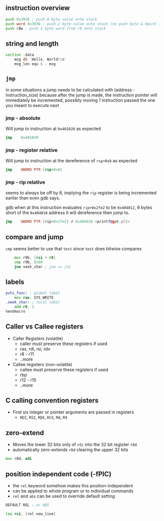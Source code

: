 ## instruction overview

```asm
push 0x3938 ; push 8 byte value onto stack
push word 0x3938 ; push 2 byte value onto stack (no push byte & dword is still 8 bytes)
push r8w ; push 2 byte word from r8 onto stack
```

## string and length

```asm
section .data
    msg db `Hello, World!\n`
    msg_len equ $ - msg
```

## `jmp`

in some situations a jump needs to be calculated with (address - instruction_size) because after the jump is made, the instruction pointer will immediately be incremented, possibly moving 1 instruction passed the one you meant to execute next

### jmp - absolute

Will jump to instruction at `0x401020` as expected

```asm
jmp    0x401020
```

### jmp - register relative

Will jump to instruction at the dereference of `rsp+0x8` as expected

```asm
jmp    QWORD PTR [rsp+0x8]
```

### jmp - rip relative

seems to always be off by 6, implying the `rip` register is being incremented earlier than even gdb says.

gdb when at this instruction evaluates `rip+0x2fe2` to be `0x404012`, 6 bytes short of the `0x404018` address it will dereference then jump to.

```asm
jmp    QWORD PTR [rip+0x2fe2] # 0x404018 <printf@got.plt>
```

## compare and jump

`cmp` seems better to use that `test` since `test` does bitwise compares

```asm
    mov r9b, [rsi + r8]
    cmp r9b, 0x00
    jne seek_char ; jne == jnz
```

## labels

```asm
puts_func: ; global label
    mov rax, SYS_WRITE
.seek_char: ; local label
    add r8, 1
%endmacro
```

## Caller vs Callee registers

- Caller Registers (volatile)
    - caller must preserve these registers if used
    - rax, rdi, rsi, rdx
    - r8 - r11
    - ..more
- Callee registers (non-volatile)
    - callee must preserve these registers if used
    - rbp
    - r12 - r15
    - ..more

## C calling convention registers

- First six integer or pointer arguments are passed in registers
    - `RDI`, `RSI`, `RDX`, `RCX`, `R8`, `R9`

## zero-extend

- Moves the lower 32 bits only of `rdi` into the 32 bit register `r8d`
- automatically zero-extends `r8d` clearing the upper 32 bits

```asm
mov r8d, edi
```

## position independent code (-fPIC)

- the `rel` keyword somehow makes this position-independent
- can be applied to whole program or to individual commands
- `rel` and `abs` can be used to override default setting

```asm
DEFAULT REL ; or ABS
```

```asm
lea rsi, [rel new_line]
```
